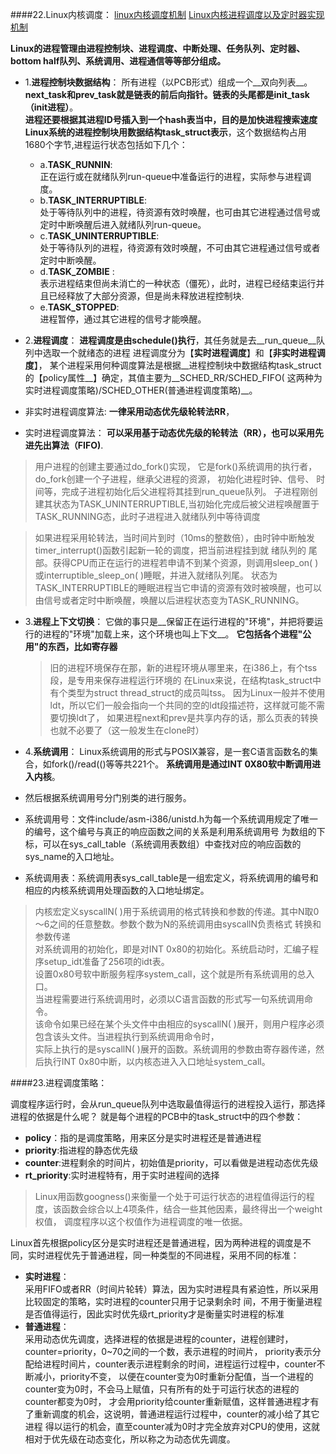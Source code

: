 ####22.Linux内核调度：
[linux内核调度机制](http://www.cppblog.com/baby-fly/archive/2011/01/27/139436.html)
[Linux内核进程调度以及定时器实现机制](http://www.cppblog.com/baby-fly/archive/2011/01/27/139436.html)

__Linux的进程管理由进程控制块、进程调度、中断处理、任务队列、定时器、bottom half队列、系统调用、进程通信等等部分组成。__

* 1.__进程控制块数据结构__：
   所有进程（以PCB形式）组成一个__双向列表__。__next_task和prev_task就是链表的前后向指针。链表的头尾都是init_task（init进程）__。  
   __进程还要根据其进程ID号插入到一个hash表当中，目的是加快进程搜索速度__
   __Linux系统的进程控制块用数据结构task_struct表示__，这个数据结构占用1680个字节,进程运行状态包括如下几个：

   * a.__TASK_RUNNIN__:   
       正在运行或在就绪队列run-queue中准备运行的进程，实际参与进程调度。
   * b.__TASK_INTERRUPTIBLE__:   
       处于等待队列中的进程，待资源有效时唤醒，也可由其它进程通过信号或定时中断唤醒后进入就绪队列run-queue。
   * c.__TASK_UNINTERRUPTIBLE__:  
       处于等待队列的进程，待资源有效时唤醒，不可由其它进程通过信号或者定时中断唤醒。
   * d.__TASK_ZOMBIE__ :  
       表示进程结束但尚未消亡的一种状态（僵死），此时，进程已经结束运行并且已经释放了大部分资源，但是尚未释放进程控制块.
   * e.__TASK_STOPPED__:   
       进程暂停，通过其它进程的信号才能唤醒。
     
* 2.__进程调度__：
  __进程调度是由schedule()执行__，其任务就是去__run_queue__队列中选取一个就绪态的进程
  进程调度分为【__实时进程调度__】和【__非实时进程调度__】，
  某个进程采用何种调度算法是根据__进程控制块中数据结构task_struct的【policy属性__】确定，其值主要为__SCHED_RR/SCHED_FIFO(
  这两种为实时进程调度策略)/SCHED_OTHER(普通进程调度策略)__。

 * 非实时进程调度算法:
    __一律采用动态优先级轮转法RR__，
 * 实时进程调度算法：
    __可以采用基于动态优先级的轮转法（RR），也可以采用先进先出算法（FIFO)__.

  > 用户进程的创建主要通过do_fork()实现， 它是fork()系统调用的执行者，do_fork创建一个子进程，继承父进程的资源，
   初始化进程时钟、信号、 时间等，完成子进程初始化后父进程将其挂到run_queue队列。
   子进程刚创建其状态为TASK_UNINTERRUPTIBLE,当初始化完成后被父进程唤醒置于TASK_RUNNING态，此时子进程进入就绪队列中等待调度

  > 如果进程采用轮转法，当时间片到时（10ms的整数倍），由时钟中断触发timer_interrupt()函数引起新一轮的调度，把当前进程挂到就
    绪队列的 尾部。获得CPU而正在运行的进程若申请不到某个资源，则调用sleep_on( )或interruptible_sleep_on( )睡眠，并进入就绪队列尾。
    状态为TASK_INTERRUPTIBLE的睡眠进程当它申请的资源有效时被唤醒，也可以由信号或者定时中断唤醒，唤醒以后进程状态变为TASK_RUNNING。
   
* 3.__进程上下文切换__：
     它做的事只是__保留正在运行进程的"环境"，并把将要运行的进程的"环境"加载上来，这个环境也叫上下文__。
     __它包括各个进程"公用"的东西，比如寄存器__
     
    > 旧的进程环境保存在那，新的进程环境从哪里来，在i386上，有个tss段，是专用来保存进程运行环境的
      在Linux来说，在结构task_struct中有个类型为struct thread_struct的成员叫tss。
      因为Linux一般并不使用ldt，所以它们一般会指向一个共同的空的ldt段描述符，这样就可能不需要切换ldt了，
      如果进程next和prev是共享内存的话，那么页表的转换也就不必要了（这一般发生在clone时）
     
* 4.__系统调用__：
     Linux系统调用的形式与POSIX兼容，是一套C语言函数名的集合，如fork()/read(()等等共221个。
     __系统调用是通过INT 0X80软中断调用进入内核__。

 * 然后根据系统调用号分门别类的进行服务。
  * 系统调用号：文件include/asm-i386/unistd.h为每一个系统调用规定了唯一的编号，这个编号与真正的响应函数之间的关系是利用系统调用号
     为数组的下标，可以在sys_call_table（系统调用表数组）中查找对应的响应函数的sys_name的入口地址。
  * 系统调用表：系统调用表sys_call_table是一组宏定义，将系统调用的编号和相应的内核系统调用处理函数的入口地址绑定。
  
  > 内核宏定义syscallN( )用于系统调用的格式转换和参数的传递。其中N取0～6之间的任意整数。参数个数为N的系统调用由syscallN负责格式
    转换和参数传递  
    对系统调用的初始化，即是对INT 0x80的初始化。系统启动时，汇编子程序setup_idt准备了256项的idt表。  
    设置0x80号软中断服务程序system_call，这个就是所有系统调用的总入口。  
    当进程需要进行系统调用时，必须以C语言函数的形式写一句系统调用命令。  
    该命令如果已经在某个头文件中由相应的syscallN( )展开，则用户程序必须包含该头文件。当进程执行到系统调用命令时，  
    实际上执行的是syscallN( )展开的函数。系统调用的参数由寄存器传递，然后执行INT 0x80中断，以内核态进入入口地址system_call。  

####23.进程调度策略：

调度程序运行时，会从run_queue队列中选取最值得运行的进程投入运行，那选择进程的依据是什么呢？
就是每个进程的PCB中的task_struct中的四个参数：

 * __policy__：指的是调度策略，用来区分是实时进程还是普通进程
 * __priority__:指进程的静态优先级
 * __counter__:进程剩余的时间片，初始值是priority，可以看做是进程动态优先级
 * __rt_priority__:实时进程特有，用于实时进程间的选择

 > Linux用函数googness()来衡量一个处于可运行状态的进程值得运行的程度，该函数会综合以上4项条件，结合一些其他因素，最终得出一个weight权值， 调度程序以这个权值作为进程调度的唯一依据。
 
 Linux首先根据policy区分是实时进程还是普通进程，因为两种进程的调度是不同，实时进程优先于普通进程，同一种类型的不同进程，采用不同的标准：
 * __实时进程__：   
   采用FIFO或者RR（时间片轮转）算法，因为实时进程具有紧迫性，所以采用比较固定的策略，实时进程的counter只用于记录剩余时   间，不用于衡量进程是否值得运行，因此实时优先级rt_priority才是衡量实时进程的标准
 * __普通进程__：   
   采用动态优先调度，选择进程的依据是进程的counter，进程创建时，counter=priority，0~70之间的一个数，表示进程的时间片，
   priority表示分配给进程时间片，counter表示进程剩余的时间，进程运行过程中，counter不断减小，priority不变，
   以便在counter变为0时重新分配值，当一个进程的counter变为0时，不会马上赋值，只有所有的处于可运行状态的进程的counter都变为0时，
   才会用priority给counter重新赋值，这样普通进程才有了重新调度的机会，这说明，普通进程运行过程中，counter的减小给了其它进程
   得以运行的机会，直至counter减为0时才完全放弃对CPU的使用，这就相对于优先级在动态变化，所以称之为动态优先调度。

  
